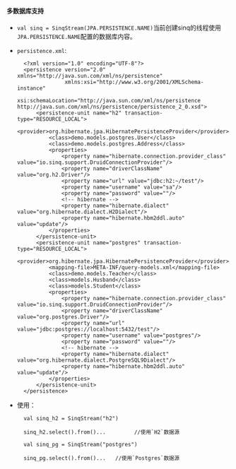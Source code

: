 #### 多数据库支持
+ `val sinq = SinqStream(JPA.PERSISTENCE.NAME)`当前创建sinq的线程使用`JPA.PERSISTENCE.NAME`配置的数据库内容。
+ `persistence.xml`:

        <?xml version="1.0" encoding="UTF-8"?>
        <persistence version="2.0" xmlns="http://java.sun.com/xml/ns/persistence"
                     xmlns:xsi="http://www.w3.org/2001/XMLSchema-instance"
                     xsi:schemaLocation="http://java.sun.com/xml/ns/persistence http://java.sun.com/xml/ns/persistence/persistence_2_0.xsd">
            <persistence-unit name="h2" transaction-type="RESOURCE_LOCAL">
                <provider>org.hibernate.jpa.HibernatePersistenceProvider</provider>
                <class>demo.models.postgres.User</class>
                <class>demo.models.postgres.Address</class>
                <properties>
                    <property name="hibernate.connection.provider_class" value="io.sinq.support.DruidConnectionProvider"/>
                    <property name="driverClassName" value="org.h2.Driver"/>
                    <property name="url" value="jdbc:h2:~/test"/>
                    <property name="username" value="sa"/>
                    <property name="password" value=""/>
                    <!-- hibernate -->
                    <property name="hibernate.dialect" value="org.hibernate.dialect.H2Dialect"/>
                    <property name="hibernate.hbm2ddl.auto" value="update"/>
                </properties>
            </persistence-unit>
            <persistence-unit name="postgres" transaction-type="RESOURCE_LOCAL">
                <provider>org.hibernate.jpa.HibernatePersistenceProvider</provider>
                <mapping-file>META-INF/query-models.xml</mapping-file>
                <class>demo.models.Teacher</class>
                <class>models.Husband</class>
                <class>models.Student</class>
                <properties>
                    <property name="hibernate.connection.provider_class" value="io.sinq.support.DruidConnectionProvider"/>
                    <property name="driverClassName" value="org.postgres.Driver"/>
                    <property name="url" value="jdbc:postgres://localhost:5432/test"/>
                    <property name="username" value="postgres"/>
                    <property name="password" value=""/>
                    <!-- hibernate -->
                    <property name="hibernate.dialect" value="org.hibernate.dialect.PostgreSQL9Dialect"/>
                    <property name="hibernate.hbm2ddl.auto" value="update"/>
                </properties>
            </persistence-unit>
        </persistence>
        
+ 使用：

        val sinq_h2 = SinqStream("h2")

        sinq_h2.select().from()...         //使用`H2`数据源
        
        val sinq_pg = SinqStream("postgres")

        sinq_pg.select().from()...   //使用`Postgres`数据源
